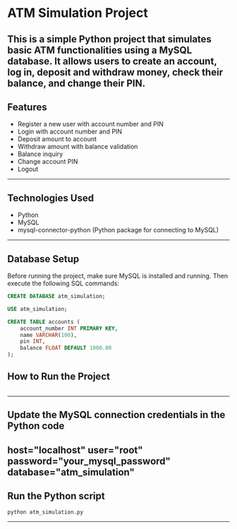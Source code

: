 #  ATM Simulation Project
This is a simple Python project that simulates basic ATM functionalities using a MySQL database. It allows users to create an account, log in, deposit and withdraw money, check their balance, and change their PIN.
---
## Features
- Register a new user with account number and PIN
- Login with account number and PIN
- Deposit amount to account
- Withdraw amount with balance validation
- Balance inquiry
- Change account PIN
- Logout
---
## Technologies Used
- Python
- MySQL
- mysql-connector-python (Python package for connecting to MySQL)
---
## Database Setup
Before running the project, make sure MySQL is installed and running. Then execute the following SQL commands:

```sql
CREATE DATABASE atm_simulation;

USE atm_simulation;

CREATE TABLE accounts (
    account_number INT PRIMARY KEY,
    name VARCHAR(100),
    pin INT,
    balance FLOAT DEFAULT 1000.00
);
```

## How to Run the Project
```pip install mysql-connector-python
```
---
## Update the MySQL connection credentials in the Python code
host="localhost"
user="root"
password="your_mysql_password"
database="atm_simulation"
---
## Run the Python script
```
python atm_simulation.py
```

---
